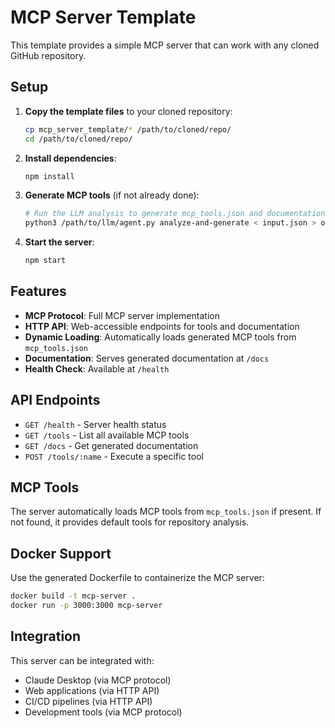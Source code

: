 # MCP Server Template

This template provides a simple MCP server that can work with any cloned GitHub repository.

## Setup

1. **Copy the template files** to your cloned repository:
   ```bash
   cp mcp_server_template/* /path/to/cloned/repo/
   cd /path/to/cloned/repo/
   ```

2. **Install dependencies**:
   ```bash
   npm install
   ```

3. **Generate MCP tools** (if not already done):
   ```bash
   # Run the LLM analysis to generate mcp_tools.json and documentation.md
   python3 /path/to/llm/agent.py analyze-and-generate < input.json > output.json
   ```

4. **Start the server**:
   ```bash
   npm start
   ```

## Features

- **MCP Protocol**: Full MCP server implementation
- **HTTP API**: Web-accessible endpoints for tools and documentation
- **Dynamic Loading**: Automatically loads generated MCP tools from `mcp_tools.json`
- **Documentation**: Serves generated documentation at `/docs`
- **Health Check**: Available at `/health`

## API Endpoints

- `GET /health` - Server health status
- `GET /tools` - List all available MCP tools
- `GET /docs` - Get generated documentation
- `POST /tools/:name` - Execute a specific tool

## MCP Tools

The server automatically loads MCP tools from `mcp_tools.json` if present. If not found, it provides default tools for repository analysis.

## Docker Support

Use the generated Dockerfile to containerize the MCP server:

```bash
docker build -t mcp-server .
docker run -p 3000:3000 mcp-server
```

## Integration

This server can be integrated with:
- Claude Desktop (via MCP protocol)
- Web applications (via HTTP API)
- CI/CD pipelines (via HTTP API)
- Development tools (via MCP protocol)
